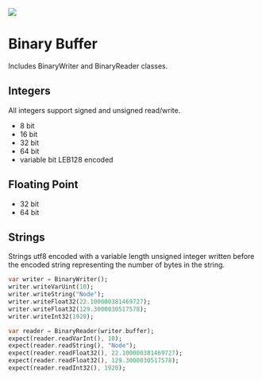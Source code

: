 ![](https://github.com/rive-app/binary-buffer-dart/workflows/Dart%20CI/badge.svg)

# Binary Buffer
Includes BinaryWriter and BinaryReader classes.

## Integers
All integers support signed and unsigned read/write.
- 8 bit
- 16 bit
- 32 bit
- 64 bit
- variable bit LEB128 encoded 

## Floating Point
- 32 bit
- 64 bit

## Strings
Strings utf8 encoded with a variable length unsigned integer written before the encoded string representing the number of bytes in the string.

```dart
var writer = BinaryWriter();
writer.writeVarUint(10);
writer.writeString("Node");
writer.writeFloat32(22.100000381469727);
writer.writeFloat32(129.3000030517578);
writer.writeInt32(1920);

var reader = BinaryReader(writer.buffer);
expect(reader.readVarInt(), 10);
expect(reader.readString(), "Node");
expect(reader.readFloat32(), 22.100000381469727);
expect(reader.readFloat32(), 129.3000030517578);
expect(reader.readInt32(), 1920);
```
